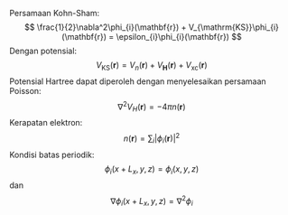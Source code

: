 Persamaan Kohn-Sham:
$$
\frac{1}{2}\nabla^2\phi_{i}(\mathbf{r}) + V_{\mathrm{KS}}\phi_{i}(\mathbf{r}) = \epsilon_{i}\phi_{i}(\mathbf{r})
$$
Dengan potensial:
$$
V_{\mathrm{KS}}(\mathbf{r}) = V_{n}(\mathbf{r}) + V_{\mathbf{H}}(\mathbf{r}) + V_{\mathrm{xc}}(\mathbf{r})
$$
Potensial Hartree dapat diperoleh dengan menyelesaikan persamaan Poisson:
$$
\nabla^2 V_{H}(\mathbf{r}) = -4\pi n(\mathbf{r})
$$
Kerapatan elektron:
$$
n(\mathbf{r}) = \sum_{i} \left|\phi_{i}(\mathbf{r})\right|^2
$$
Kondisi batas periodik:
$$
\phi_{i}(x+L_{x},y,z) = \phi_{i}(x,y,z)
$$
dan
$$
\nabla \phi_{i}(x+L_{x},y,z) = \nabla^2 \phi_{i}
$$
